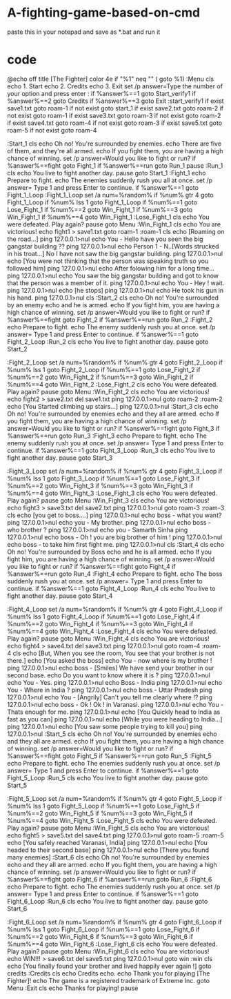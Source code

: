 # A-fighting-game-based-on-cmd
paste this in your notepad and save as *.bat and run it
# code
@echo off
title [The Fighter]
color 4e
if "%1" neq "" ( goto %1)
:Menu
cls
echo                     1. Start
echo                     2. Credits
echo                     3. Exit
set /p answer=Type the number of your option and press enter : 
if %answer%==1 goto Start_verify1
if %answer%==2 goto Credits
if %answer%==3 goto Exit
:start_verify1
if exist save1.txt goto roam-1
if not exist goto start_1
if exist save2.txt goto roam-2
if not exist goto roam-1
if exist save3.txt goto roam-3
if not exist goto roam-2
if exist save4.txt goto roam-4
if not exist goto roam-3
if exist save5.txt goto roam-5
if not exist goto roam-4

:Start_1
cls
echo Oh no! You're surrounded by enemies.
echo There are five of them, and they're all armed.
echo If you fight them, you are having a high chance of winning.
set /p answer=Would you like to fight or run?
if %answer%==fight goto Fight_1
if %answer%==run goto Run_1
pause
:Run_1
cls
echo You live to fight another day.
pause
goto Start_1
:Fight_1
echo Prepare to fight.
echo The enemies suddenly rush you all at once.
set /p answer= Type 1 and press Enter to continue.
if %answer%==1 goto Fight_1_Loop
:Fight_1_Loop
set /a num=%random%
if %num% gtr 4 goto Fight_1_Loop
if %num% lss 1 goto Fight_1_Loop
if %num%==1 goto Lose_Fight_1
if %num%==2 goto Win_Fight_1
if %num%==3 goto Win_Fight_1
if %num%==4 goto Win_Fight_1
:Lose_Fight_1
cls
echo You were defeated. Play again?
pause
goto Menu
:Win_Fight_1
cls
echo You are victorious!
echo fight1 > save1.txt
goto roam-1
:roam-1
cls
echo [Roaming on the road...]
ping 127.0.0.1>nul
echo You - Hello have you seen the big gangstar building ??
ping 127.0.0.1>nul
echo Person 1 - N..[Words strucked in his troat...] No I have not saw the big gangstar building.
ping 127.0.0.1>nul
echo [You were not thinking that the person was speaking truth so you followed him]
ping 127.0.0.1>nul
echo After folowing him for a long time...
ping 127.0.0.1>nul
echo You saw the big gangstar building and got to know that the person was a member of it.
ping 127.0.0.1>nul
echo You - Hey ! wait.
ping 127.0.0.1>nul
echo [he stops]
ping 127.0.0.1>nul
echo He took his gun in his hand.
ping 127.0.0.1>nul
cls
:Start_2
cls
echo Oh no! You're surrounded by an enemy
echo  and he is armed.
echo If you fight him, you are having a high chance of winning.
set /p answer=Would you like to fight or run?
if %answer%==fight goto Fight_2
if %answer%==run goto Run_2
:Fight_2
echo Prepare to fight.
echo The enemy suddenly rush you at once.
set /p answer= Type 1 and press Enter to continue.
if %answer%==1 goto Fight_2_Loop
:Run_2
cls
echo You live to fight another day.
pause
goto Start_2

:Fight_2_Loop
set /a num=%random%
if %num% gtr 4 goto Fight_2_Loop
if %num% lss 1 goto Fight_2_Loop
if %num%==1 goto Lose_Fight_2
if %num%==2 goto Win_Fight_2
if %num%==3 goto Win_Fight_2
if %num%==4 goto Win_Fight_2
:Lose_Fight_2
cls
echo You were defeated. Play again?
pause
goto Menu
:Win_Fight_2
cls
echo You are victorious!
echo fight2 > save2.txt
del save1.txt
ping 127.0.0.1>nul
goto roam-2
:roam-2
echo [You Started climbing up stairs...]
ping 127.0.0.1>nul
:Start_3
cls
echo Oh no! You're surrounded by enemies
echo  and they all are armed.
echo If you fight them, you are having a high chance of winning.
set /p answer=Would you like to fight or run?
if %answer%==fight goto Fight_3
if %answer%==run goto Run_3
:Fight_3
echo Prepare to fight.
echo The enemy suddenly rush you at once.
set /p answer= Type 1 and press Enter to continue.
if %answer%==1 goto Fight_3_Loop
:Run_3
cls
echo You live to fight another day.
pause
goto Start_3

:Fight_3_Loop
set /a num=%random%
if %num% gtr 4 goto Fight_3_Loop
if %num% lss 1 goto Fight_3_Loop
if %num%==1 goto Lose_Fight_3
if %num%==2 goto Win_Fight_3
if %num%==3 goto Win_Fight_3
if %num%==4 goto Win_Fight_3
:Lose_Fight_3
cls
echo You were defeated. Play again?
pause
goto Menu
:Win_Fight_3
cls
echo You are victorious!
echo fight3 > save3.txt
del save2.txt
ping 127.0.0.1>nul
goto roam-3
:roam-3
cls
echo [you get to boss....]
ping 127.0.0.1>nul
echo boss - what you want?
ping 127.0.0.1>nul
echo you - My brother.
ping 127.0.0.1>nul
echo boss - who brother ?
ping 127.0.0.1>nul
echo you - Samarth Sinha
ping 127.0.0.1>nul
echo boss - Oh ! you are big brother of him ! 
ping 127.0.0.1>nul
echo boss -  to take him first fight me.
ping 127.0.0.1>nul
cls
:Start_4
cls
echo Oh no! You're surrounded by Boss
echo  and he is all armed.
echo If you fight him, you are having a high chance of winning.
set /p answer=Would you like to fight or run?
if %answer%==fight goto Fight_4
if %answer%==run goto Run_4
:Fight_4
echo Prepare to fight.
echo The boss suddenly rush you at once.
set /p answer= Type 1 and press Enter to continue.
if %answer%==1 goto Fight_4_Loop
:Run_4
cls
echo You live to fight another day.
pause
goto Start_4

:Fight_4_Loop
set /a num=%random%
if %num% gtr 4 goto Fight_4_Loop
if %num% lss 1 goto Fight_4_Loop
if %num%==1 goto Lose_Fight_4
if %num%==2 goto Win_Fight_4
if %num%==3 goto Win_Fight_4
if %num%==4 goto Win_Fight_4
:Lose_Fight_4
cls
echo You were defeated. Play again?
pause
goto Menu
:Win_Fight_4
cls
echo You are victorious!
echo fight4 > save4.txt
del save3.txt
ping 127.0.0.1>nul
goto roam-4
:roam-4
cls
echo [But, When you see the room, You see that your brother is not there.]
echo [You asked the boss]
echo You - now where is my brother !
ping 127.0.0.1>nul
echo boss - [Smiles] We have send your brother in our second base.
echo         Do you want to know where it is ?
ping 127.0.0.1>nul
echo You - Yes.
ping 127.0.0.1>nul
echo Boss - India
ping 127.0.0.1>nul
echo You - Where in India ?
ping 127.0.0.1>nul
echo boss - Uttar Pradesh
ping 127.0.0.1>nul
echo You - [Angrily] Can't you tell me clearly where !?
ping 127.0.0.1>nul
echo boss - Ok ! Ok ! in Varanasi.
ping 127.0.0.1>nul
echo You - Thats enough for me.
ping 127.0.0.1>nul
echo [You Quickly head to India as fast as you can]
ping 127.0.0.1>nul
echo [While you were heading to India...]
ping 127.0.0.1>nul
echo [You saw some people trying to kill you]
ping 127.0.0.1>nul
:Start_5
cls
echo Oh no! You're surrounded by enemies
echo  and they all are armed.
echo If you fight them, you are having a high chance of winning.
set /p answer=Would you like to fight or run?
if %answer%==fight goto Fight_5
if %answer%==run goto Run_5
:Fight_5
echo Prepare to fight.
echo The enemies suddenly rush you at once.
set /p answer= Type 1 and press Enter to continue.
if %answer%==1 goto Fight_5_Loop
:Run_5
cls
echo You live to fight another day.
pause
goto Start_5

:Fight_5_Loop
set /a num=%random%
if %num% gtr 4 goto Fight_5_Loop
if %num% lss 1 goto Fight_5_Loop
if %num%==1 goto Lose_Fight_5
if %num%==2 goto Win_Fight_5
if %num%==3 goto Win_Fight_5
if %num%==4 goto Win_Fight_5
:Lose_Fight_5
cls
echo You were defeated. Play again?
pause
goto Menu
:Win_Fight_5
cls
echo You are victorious!
echo fight5 > save5.txt
del save4.txt
ping 127.0.0.1>nul
goto roam-5
:roam-5
echo [You safely reached Varanasi, India]
ping 127.0.0.1>nul
echo [You headed to their second base]
ping 127.0.0.1>nul
echo [There you found many enemies]
:Start_6
cls
echo Oh no! You're surrounded by enemies
echo  and they all are armed.
echo If you fight them, you are having a high chance of winning.
set /p answer=Would you like to fight or run?
if %answer%==fight goto Fight_6
if %answer%==run goto Run_6
:Fight_6
echo Prepare to fight.
echo The enemies suddenly rush you at once.
set /p answer= Type 1 and press Enter to continue.
if %answer%==1 goto Fight_6_Loop
:Run_6
cls
echo You live to fight another day.
pause
goto Start_6

:Fight_6_Loop
set /a num=%random%
if %num% gtr 4 goto Fight_6_Loop
if %num% lss 1 goto Fight_6_Loop
if %num%==1 goto Lose_Fight_6
if %num%==2 goto Win_Fight_6
if %num%==3 goto Win_Fight_6
if %num%==4 goto Win_Fight_6
:Lose_Fight_6
cls
echo You were defeated. Play again?
pause
goto Menu
:Win_Fight_6
cls
echo You are victorious!
echo WIN!!! > save6.txt
del save5.txt
ping 127.0.0.1>nul
goto win
:win
cls
echo [You finally found your brother and lived happily ever again !]
goto credits
:Credits
cls
echo Credits
echo.
echo Thank you for playing [The Fighter]!
echo The game is a registered trademark of Extreme Inc.
goto Menu
:Exit
cls
echo Thanks for playing!
pause
